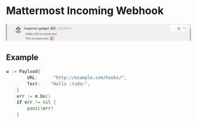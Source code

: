 # Mattermost Incoming Webhook

![tutorial](tutorial.png)

## Example

```go
w := Payload{
		URL:      "http://example.com/hooks/",
		Text:    "Hallo :tada:",
	}
	err := m.Do()
	if err != nil {
		panic(err)
	}
```